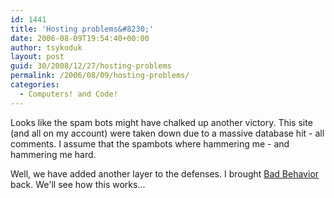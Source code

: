```yaml
---
id: 1441
title: 'Hosting problems&#8230;'
date: 2006-08-09T19:54:40+00:00
author: tsykoduk
layout: post
guid: 30/2008/12/27/hosting-problems
permalink: /2006/08/09/hosting-problems/
categories:
  - Computers! and Code!
---
```

<p>Looks like the spam bots might have chalked up another victory. This site (and all on my account) were taken down due to a massive database hit - all comments. I assume that the spambots where hammering me - and hammering me hard.</p>


<p>Well, we have added another layer to the defenses. I brought <a href="http://error.wordpress.com/2006/07/04/bad-behavior-2/">Bad Behavior</a> back. We'll see how this works...</p>